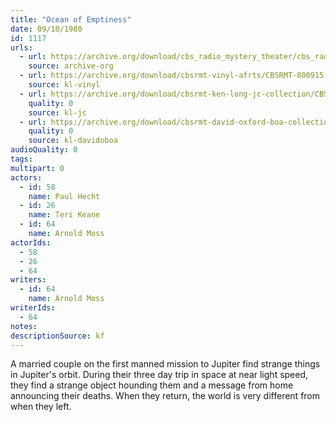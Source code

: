 ```yaml
---
title: "Ocean of Emptiness"
date: 09/10/1980
id: 1117
urls: 
  - url: https://archive.org/download/cbs_radio_mystery_theater/cbs_radio_mystery_theater-1101-1150.zip/cbs_radio_mystery_theater-1101-1150%2Fcbsrmt_1117_ocean_of_emptiness.mp3
    source: archive-org
  - url: https://archive.org/download/cbsrmt-vinyl-afrts/CBSRMT-800915-1118-Number-One_afrts.mp3
    source: kl-vinyl
  - url: https://archive.org/download/cbsrmt-ken-long-jc-collection/CBSRMT - 800910 1117 Ocean of Emptiness vbr jt_jc.mp3
    quality: 0
    source: kl-jc
  - url: https://archive.org/download/cbsrmt-david-oxford-boa-collection/CBSRMT-800910-1117-Ocean-of-Emptiness-(32-22)-[2007]-{BoA}.mp3
    quality: 0
    source: kl-davidoboa
audioQuality: 0
tags: 
multipart: 0
actors:  
  - id: 58
    name: Paul Hecht  
  - id: 26
    name: Teri Keane  
  - id: 64
    name: Arnold Moss
actorIds:  
  - 58  
  - 26  
  - 64
writers:  
  - id: 64
    name: Arnold Moss
writerIds:  
  - 64
notes: 
descriptionSource: kf
---
```

A married couple on the first manned mission to Jupiter find strange things in Jupiter's orbit. During their three day trip in space at near light speed, they find a strange object hounding them and a message from home announcing their deaths. When they return, the world is very different from when they left.